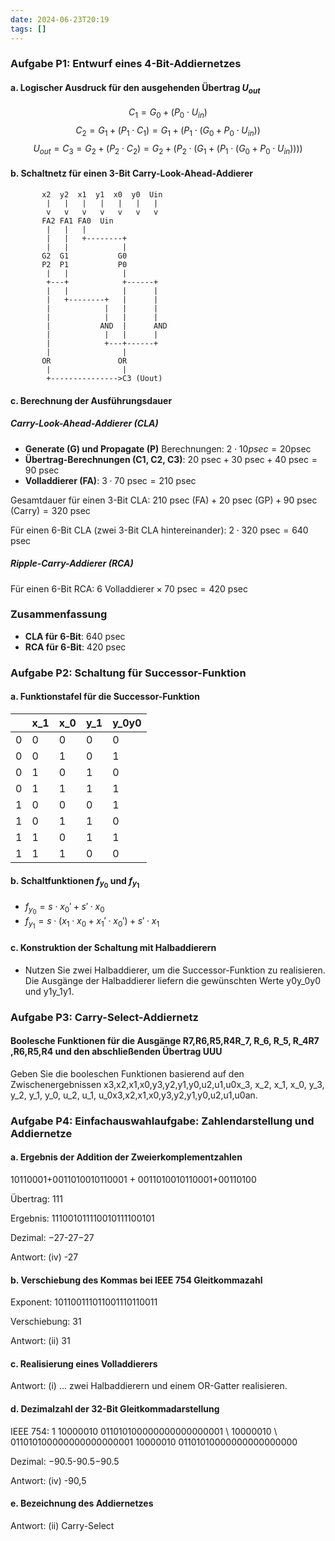 ```yaml
---
date: 2024-06-23T20:19
tags: []
---
```

### Aufgabe P1: Entwurf eines 4-Bit-Addiernetzes

#### a. Logischer Ausdruck für den ausgehenden Übertrag $U_{out}$
$$C_{1}=G_{0}+(P_{0} \cdot U_{in})$$
$$C_{2}=G_{1}+ (P_{1} \cdot C_{1})=G_{1} + (P_{1} \cdot (G_{0} + P_{0} \cdot U_{in}))$$
$$U_{out} = C_{3} = G_{2} + (P_{2} \cdot C_{2}) = G_{2} + (P_{2} \cdot (G_{1} + (P_{1} \cdot (G_{0} + P_{0} \cdot U_{in}))))$$
#### b. Schaltnetz für einen 3-Bit Carry-Look-Ahead-Addierer

```plaintext
       x2  y2  x1  y1  x0  y0  Uin
        |   |   |   |   |   |   |
        v   v   v   v   v   v   v
       FA2 FA1 FA0  Uin
        |   |   |
        |   |   +--------+
        |   |            |
       G2  G1           G0
       P2  P1           P0
        |   |            |
        +---+            +------+
        |   |            |      |
        |   +--------+   |      |
        |            |   |      |
        |            |   |      |
        |           AND  |      AND
        |            |   |      |
        |            +---+------+
        |                |
       OR               OR
        |                |
        +--------------->C3 (Uout)
```

#### c. Berechnung der Ausführungsdauer

##### Carry-Look-Ahead-Addierer (CLA)
- **Generate (G) und Propagate (P)** Berechnungen: $2 \cdot 10 \text{}{psec} = 20\text{psec}$
- **Übertrag-Berechnungen (C1, C2, C3)**: $20 \text{ psec} + 30 \text{ psec} + 40 \text{ psec} = 90 \text{ psec}$
- **Volladdierer (FA)**: $3 \cdot 70 \text{ psec} = 210 \text{ psec}$

Gesamtdauer für einen 3-Bit CLA: 
$210 \text{ psec (FA)} + 20 \text{ psec (GP)} + 90 \text{ psec (Carry)} = 320 \text{ psec}$

Für einen 6-Bit CLA (zwei 3-Bit CLA hintereinander): 
$2 \cdot 320 \text{ psec} = 640 \text{ psec}$
##### Ripple-Carry-Addierer (RCA)
Für einen 6-Bit RCA:
$6 \text{ Volladdierer} \times 70 \text{ psec} = 420 \text{ psec}$
### Zusammenfassung
- **CLA für 6-Bit**: $640 \text{ psec}$
- **RCA für 6-Bit**: $420 \text{ psec}$

### Aufgabe P2: Schaltung für Successor-Funktion

#### a. Funktionstafel für die Successor-Funktion

|     | x_1​ | x_0​ | y_1​ | y_0y0​ |
| --- | ---- | ---- | ---- | ------ |
| 0   | 0    | 0    | 0    | 0      |
| 0   | 0    | 1    | 0    | 1      |
| 0   | 1    | 0    | 1    | 0      |
| 0   | 1    | 1    | 1    | 1      |
| 1   | 0    | 0    | 0    | 1      |
| 1   | 0    | 1    | 1    | 0      |
| 1   | 1    | 0    | 1    | 1      |
| 1   | 1    | 1    | 0    | 0      |

#### b. Schaltfunktionen $f_{y_0}$ und $f_{y_1}$

- $f_{y_{0}} = s \cdot x_{0}' + s' \cdot x_{0}$
- $f_{y_{1}} = s \cdot (x_{1} \cdot x_{0} + x_{1}' \cdot x_{0}') + s' \cdot x_{1}$

#### c. Konstruktion der Schaltung mit Halbaddierern
- Nutzen Sie zwei Halbaddierer, um die Successor-Funktion zu realisieren. Die Ausgänge der Halbaddierer liefern die gewünschten Werte y0y_0y0​ und y1y_1y1​.

### Aufgabe P3: Carry-Select-Addiernetz

#### Boolesche Funktionen für die Ausgänge R7,R6,R5,R4R_7, R_6, R_5, R_4R7​,R6​,R5​,R4​ und den abschließenden Übertrag UUU

Geben Sie die booleschen Funktionen basierend auf den Zwischenergebnissen x3,x2,x1,x0,y3,y2,y1,y0,u2,u1,u0x_3, x_2, x_1, x_0, y_3, y_2, y_1, y_0, u_2, u_1, u_0x3​,x2​,x1​,x0​,y3​,y2​,y1​,y0​,u2​,u1​,u0​ an.

### Aufgabe P4: Einfachauswahlaufgabe: Zahlendarstellung und Addiernetze

#### a. Ergebnis der Addition der Zweierkomplementzahlen

10110001+0011010010110001 + 0011010010110001+00110100

Übertrag: 111

Ergebnis: 111001011110010111100101

Dezimal: −27-27−27

Antwort: (iv) -27

#### b. Verschiebung des Kommas bei IEEE 754 Gleitkommazahl

Exponent: 101100111011001110110011

Verschiebung: 31

Antwort: (ii) 31

#### c. Realisierung eines Volladdierers

Antwort: (i) ... zwei Halbaddierern und einem OR-Gatter realisieren.

#### d. Dezimalzahl der 32-Bit Gleitkommadarstellung

IEEE 754: 1 10000010 011010100000000000000001 \ 10000010 \ 011010100000000000000001 10000010 01101010000000000000000

Dezimal: −90.5-90.5−90.5

Antwort: (iv) -90,5

#### e. Bezeichnung des Addiernetzes

Antwort: (ii) Carry-Select